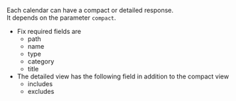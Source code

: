 Each calendar can have a compact or detailed response.<br/>
It depends on the parameter ``compact``.
* Fix required fields are
    * path
    * name
    * type
    * category
    * title
* The detailed view has the following field in addition to the compact view
    * includes
    * excludes